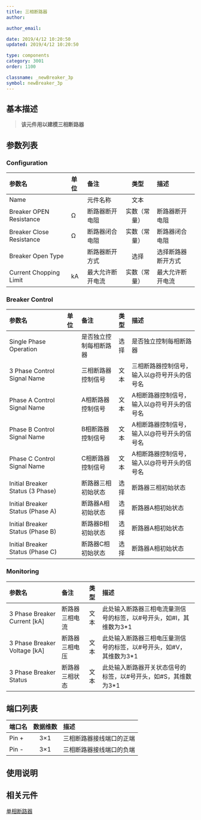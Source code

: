 ```yaml
---
title: 三相断路器
author:

author_email:

date: 2019/4/12 10:20:50
updated: 2019/4/12 10:20:50

type: components
category: 3001
order: 1100

classname: _newBreaker_3p
symbol: newBreaker_3p
---
```

## 基本描述

<!-- ![三相断路器](./三相断路器.png) -->
> **该元件用以建模三相断路器**

## 参数列表
### Configuration
| 参数名 | 单位 | 备注 | 类型 | 描述 |
| :--- | :--- | :--- | :--: | :--- |
| Name |  | 元件名称 | 文本 |  |
| Breaker OPEN Resistance | Ω | 断路器断开电阻 | 实数（常量） | 断路器断开电阻 |
| Breaker Close Resistance | Ω | 断路器闭合电阻 | 实数（常量） | 断路器闭合电阻 |
| Breaker Open Type | | 断路器断开方式 | 选择 | 选择断路器断开方式 |
| Current Chopping Limit | kA | 最大允许断开电流 |  实数（常量） | 最大允许断开电流 |

### Breaker Control
| 参数名 | 单位 | 备注 | 类型 | 描述 |
| :--- | :--- | :--- | :--: | :--- |
| Single Phase Operation | | 是否独立控制每相断路器 | 选择 | 是否独立控制每相断路器|
| 3 Phase Control Signal Name | | 三相断路器控制信号 | 文本 | 三相断路器控制信号，输入以@符号开头的信号名 |
| Phase A Control Signal Name | | A相断路器控制信号 | 文本 |A相断路器控制信号，输入以@符号开头的信号名|
| Phase B Control Signal Name | | B相断路器控制信号 | 文本 |A相断路器控制信号，输入以@符号开头的信号名|
| Phase C Control Signal Name | | C相断路器控制信号 | 文本 |A相断路器控制信号，输入以@符号开头的信号名|
| Initial Breaker Status (3 Phase) | | 断路器三相初始状态 | 选择 | 断路器三相初始状态 |
| Initial Breaker Status (Phase A) | | 断路器A相初始状态 | 选择 | 断路器A相初始状态|
| Initial Breaker Status (Phase B) | | 断路器B相初始状态 | 选择 | 断路器A相初始状态|
| Initial Breaker Status (Phase C) | | 断路器C相初始状态 | 选择 | 断路器A相初始状态|


### Monitoring
| 参数名 | 备注 | 类型 | 描述 |
| :--- | :--- | :--: | :--- |
| 3 Phase Breaker Current \[kA\] | 断路器三相电流 | 文本 | 此处输入断路器三相电流量测信号的标签，以#号开头，如#I，其维数为3\*1 |
| 3 Phase Breaker Voltage \[kA\] | 断路器三相电压 | 文本 | 此处输入断路器三相电压量测信号的标签，以#号开头，如#V，其维数为3\*1 |
| 3 Phase Breaker Status | 断路器三相状态 | 文本 | 此处输入断路器开关状态信号的标签，以#号开头，如#S，其维数为3\*1  |


## 端口列表

| 端口名 | 数据维数 | 描述 |
| :--- | :--:  | :--- |
| Pin + | 3×1 |三相断路器接线端口的正端 |
| Pin - | 3×1 |三相断路器接线端口的负端 |

## 使用说明


## 相关元件
[单相断路器](../Breaker_1p/index.md)
